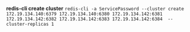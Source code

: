 **redis-cli create cluster**
`redis-cli -a ServicePassword --cluster create 172.19.134.140:6379 172.19.134.140:6380 172.19.134.142:6381 172.19.134.142:6382 172.19.134.142:6383 172.19.134.142:6384  --cluster-replicas 1`